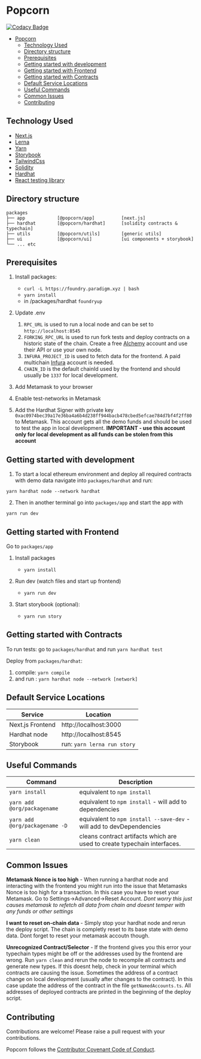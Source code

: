 # Popcorn

[![Codacy Badge](https://api.codacy.com/project/badge/Grade/8af04768693b48bb9c84120bfde78d92)](https://app.codacy.com/gh/popcorndao/workspace?utm_source=github.com&utm_medium=referral&utm_content=popcorndao/workspace&utm_campaign=Badge_Grade_Settings)

- [Popcorn](#popcorn)
  - [Technology Used](#technology-used)
  - [Directory structure](#directory-structure)
  - [Prerequisites](#prerequisites)
  - [Getting started with development](#getting-started-with-development)
  - [Getting started with Frontend](#getting-started-with-frontend)
  - [Getting started with Contracts](#getting-started-with-contracts)
  - [Default Service Locations](#default-service-locations)
  - [Useful Commands](#useful-commands)
  - [Common Issues](#common-issues)
  - [Contributing](#contributing)

## Technology Used

- [Next.js](https://nextjs.org/)
- [Lerna](https://lerna.js.org)
- [Yarn](https://yarnpkg.com)
- [Storybook](https://storybook.js.org/)
- [TailwindCss](https://tailwindcss.com/)
- [Solidity](https://soliditylang.org)
- [Hardhat](https://hardhat.org)
- [React testing library](https://testing-library.com/docs/react-testing-library/intro/)

## Directory structure

```
packages
├── app            [@popcorn/app]          [next.js]
├── hardhat        [@popcorn/hardhat]      [solidity contracts & typechain]
├── utils          [@popcorn/utils]        [generic utils]
├── ui             [@popcorn/ui]           [ui components + storybook]
└── ... etc
```

## Prerequisites

1. Install packages:
   - `curl -L https://foundry.paradigm.xyz | bash` 
   - `yarn install`
   - in /packages/hardhat `foundryup`

2. Update .env
   1. `RPC_URL` is used to run a local node and can be set to `http://localhost:8545` 
   2. `FORKING_RPC_URL` is used to run fork tests and deploy contracts on a historic state of the chain. Create a free [Alchemy](https://www.alchemy.com/) account and use their API or use your own node.
   3. `INFURA_PROJECT_ID` is used to fetch data for the frontend. A paid multichain [Infura](https://infura.io/) account is needed.
   4. `CHAIN_ID` is the default chainId used by the frontend and should usually be `1337` for local development.

3. Add Metamask to your browser
4. Enable test-networks in Metamask
5. Add the Hardhat Signer with private key `0xac0974bec39a17e36ba4a6b4d238ff944bacb478cbed5efcae784d7bf4f2ff80` to Metamask. This account gets all the demo funds and should be used to test the app in local development. **IMPORTANT - use this account only for local development as all funds can be stolen from this account**


## Getting started with development

1. To start a local ethereum environment and deploy all required contracts with demo data navigate into `packages/hardhat` and run:

```
yarn hardhat node --network hardhat
```

2. Then in another terminal go into `packages/app` and start the app with

```
yarn run dev
```


## Getting started with Frontend

Go to `packages/app`
1. Install packages

   - `yarn install`

2. Run dev (watch files and start up frontend)

   - `yarn run dev`

3. Start storybook (optional):
   - `yarn run story`

## Getting started with Contracts

To run tests:
go to `packages/hardhat` and run
`yarn hardhat test`

Deploy from `packages/hardhat`:

1. compile: `yarn compile`
2. and run : `yarn hardhat node --network [network]`

## Default Service Locations

| Service          | Location                    |
| ---------------- | --------------------------- |
| Next.js Frontend | http://localhost:3000       |
| Hardhat node     | http://localhost:8545       |
| Storybook        | run: `yarn lerna run story` |

## Useful Commands

| Command                              | Description                                                          |
| ------------------------------------ | -------------------------------------------------------------------- |
| `yarn install`                       | equivalent to `npm install`                                          |
| `yarn add @org/packagename`          | equivalent to `npm install` - will add to dependencies               |
| `yarn add @org/packagename -D`       | equivalent to `npm install --save-dev` - will add to devDependencies |
| `yarn clean`                         | cleans contract artifacts which are used to create typechain interfaces.

## Common Issues

**Metamask Nonce is too high** - When running a hardhat node and interacting with the frontend you might run into the issue that Metamasks Nonce is too high for a transaction. In this case you have to reset your Metamask. Go to Settings->Advanced->Reset Account. *Dont worry this just causes metamask to refetch all data from chain and doesnt temper with any funds or other settings*

**I want to reset on-chain data** - Simply stop your hardhat node and rerun the deploy script. The chain is completly reset to its base state with demo data. Dont forget to reset your metamask accoutn though.

**Unrecognized Contract/Selector** - If the frontend gives you this error your typechain types might be off or the addresses used by the frontend are wrong. 
Run `yarn clean` and rerun the node to recompile all contracts and generate new types. If this doesnt help, check in your terminal which contracts are causing the issue. Sometimes the address of a contract change on local development (usually after changes to the contract). In this case update the address of the contract in the file `getNamedAccounts.ts`. All addresses of deployed contracts are printed in the beginning of the deploy script.

## Contributing

Contributions are welcome! Please raise a pull request with your contributions.

Popcorn follows the [Contributor Covenant Code of Conduct](https://www.contributor-covenant.org/version/1/4/code-of-conduct).
